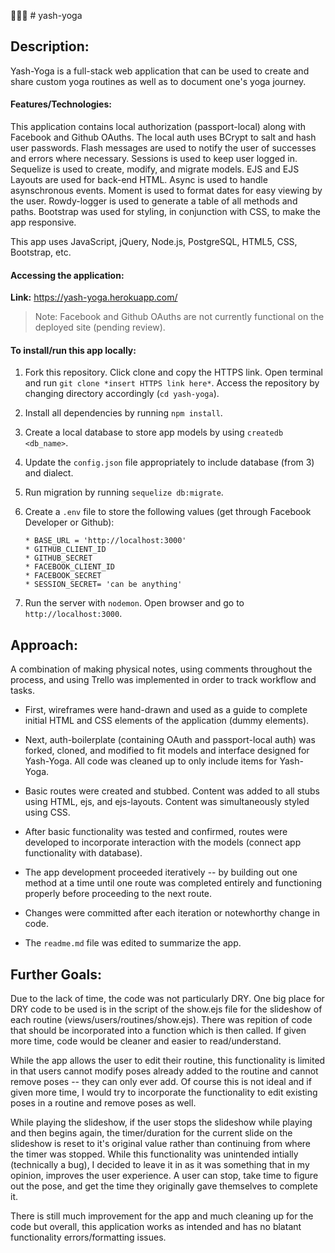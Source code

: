 🧘🏽‍♀️ # yash-yoga

## Description:

Yash-Yoga is a full-stack web application that can be used to create and share custom yoga routines as well as to document one's yoga journey.

#### Features/Technologies:

This application contains local authorization (passport-local) along with Facebook and Github OAuths. The local auth uses BCrypt to salt and hash user passwords. Flash messages are used to notify the user of successes and errors where necessary. Sessions is used to keep user logged in. Sequelize is used to create, modify, and migrate models. EJS and EJS Layouts are used for back-end HTML. Async is used to handle asynschronous events. Moment is used to format dates for easy viewing by the user. Rowdy-logger is used to generate a table of all methods and paths. Bootstrap was used for styling, in conjunction with CSS, to make the app responsive.


This app uses JavaScript, jQuery, Node.js, PostgreSQL, HTML5, CSS, Bootstrap, etc. 

#### Accessing the application:
**Link:** https://yash-yoga.herokuapp.com/

> Note: Facebook and Github OAuths are not currently functional on the deployed site (pending review).

#### To install/run this app locally:

1. Fork this repository. Click clone and copy the HTTPS link. Open terminal and run `git clone *insert HTTPS link here*`. Access the repository by changing directory accordingly (`cd yash-yoga`). 

2. Install all dependencies by running `npm install`.

3. Create a local database to store app models by using `createdb <db_name>`.

4. Update the `config.json` file appropriately to include database (from 3) and dialect.

5. Run migration by running `sequelize db:migrate`.

6. Create a `.env` file to store the following values (get through Facebook Developer or Github):
    ```
    * BASE_URL = 'http://localhost:3000'
    * GITHUB_CLIENT_ID
    * GITHUB_SECRET
    * FACEBOOK_CLIENT_ID
    * FACEBOOK_SECRET
    * SESSION_SECRET= 'can be anything'
    ```

7. Run the server with `nodemon`. Open browser and go to `http://localhost:3000`.

## Approach:

A combination of making physical notes, using comments throughout the process, and using Trello was implemented in order to track workflow and tasks.

* First, wireframes were hand-drawn and used as a guide to complete initial HTML and CSS elements of the application (dummy elements).

* Next, auth-boilerplate (containing OAuth and passport-local auth) was forked, cloned, and modified to fit models and interface designed for Yash-Yoga. All code was cleaned up to only include items for Yash-Yoga.

* Basic routes were created and stubbed. Content was added to all stubs using HTML, ejs, and ejs-layouts. Content was simultaneously styled using CSS.

* After basic functionality was tested and confirmed, routes were developed to incorporate interaction with the models (connect app functionality with database).

* The app development proceeded iteratively -- by building out one method at a time until one route was completed entirely and functioning properly before proceeding to the next route.

* Changes were committed after each iteration or notewhorthy change in code.

* The `readme.md` file was edited to summarize the app.

## Further Goals:
Due to the lack of time, the code was not particularly DRY. One big place for DRY code to be used is in the script of the show.ejs file for the slideshow of each routine (views/users/routines/show.ejs). There was repition of code that should be incorporated into a function which is then called. If given more time, code would be cleaner and easier to read/understand.

While the app allows the user to edit their routine, this functionality is limited in that users cannot modify poses already added to the routine and cannot remove poses -- they can only ever add. Of course this is not ideal and if given more time, I would try to incorporate the functionality to edit existing poses in a routine and remove poses as well.

While playing the slideshow, if the user stops the slideshow while playing and then begins again, the timer/duration for the current slide on the slideshow is reset to it's original value rather than continuing from where the timer was stopped. While this functionality was unintended intially (technically a bug), I decided to leave it in as it was something that in my opinion, improves the user experience. A user can stop, take time to figure out the pose, and get the time they originally gave themselves to complete it.

There is still much improvement for the app and much cleaning up for the code but overall, this application works as intended and has no blatant functionality errors/formatting issues.

